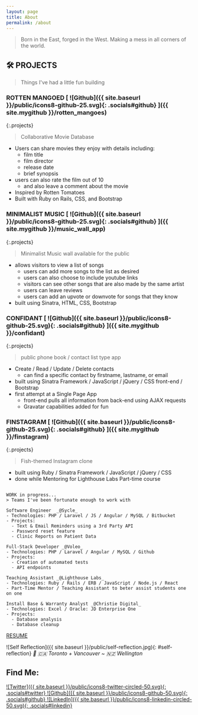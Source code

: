 ```yaml
---
layout: page
title: About
permalink: /about
---
```


<!--# 🕺 REINHARDT-->
<!--{:.main-title}-->

> Born in the East, forged in the West. Making a mess in all corners of the world.

## 🛠 PROJECTS
> Things I've had a little fun building 

<!-- # [Rotten Mangoed](http://rotten-mangoed.herokuapp.com/) -->
<!--### [Rotten Mangoed](https://github.com/reinhardtcgr/rotten_mangoes)-->
### ROTTEN MANGOED [ ![Github]({{ site.baseurl }}/public/icons8-github-25.svg){: .socials#github} ]({{ site.mygithub }}/rotten_mangoes)
{:.projects}
> Collaborative Movie Database

- Users can share movies they enjoy with details including:
  - film title
  - film director
  - release date
  - brief synopsis
- users can also rate the film out of 10
  - and also leave a comment about the movie
- Inspired by Rotten Tomatoes
- Built with Ruby on Rails, CSS, and Bootstrap


<!-- # [Minimalist Music](https://minimalist-music.herokuapp.com/) -->
<!--### [Minimalist Music](https://github.com/reinhardtcgr/music_wall_app)-->
### MINIMALIST MUSIC [ ![Github]({{ site.baseurl }}/public/icons8-github-25.svg){: .socials#github} ]({{ site.mygithub }}/music_wall_app)
{:.projects}
> Minimalist Music wall available for the public

- allows visitors to view a list of songs
  - users can add more songs to the list as desired
  - users can also choose to include youtube links
  - visitors can see other songs that are also made by the same artist
  - users can leave reviews
  - users can add an upvote or downvote for songs that they know
- built using Sinatra, HTML, CSS, Bootstrap


<!-- # [Confidant](https://confidant.herokuapp.com/) -->
<!--### [Confidant](https://github.com/reinhardtcgr/confidant)-->
### CONFIDANT [ ![Github]({{ site.baseurl }}/public/icons8-github-25.svg){: .socials#github} ]({{ site.mygithub }}/confidant)
{:.projects}
> public phone book / contact list type app

- Create / Read / Update / Delete contacts
  - can find a specific contact by firstname, lastname, or email
- built using Sinatra Framework / JavaScript / jQuery / CSS front-end / Bootstrap
- first attempt at a Single Page App
  - front-end pulls all information from back-end using AJAX requests
  - Gravatar capabilities added for fun


<!-- # [Finstagram](live URL here) -->
<!--### [Finstagram](https://github.com/reinhardtcgr/finstagram)-->
### FINSTAGRAM [ ![Github]({{ site.baseurl }}/public/icons8-github-25.svg){: .socials#github} ]({{ site.mygithub }}/finstagram)
{:.projects}
> Fish-themed Instagram clone

- built using Ruby / Sinatra Framework / JavaScript / jQuery / CSS
- done while Mentoring for Lighthouse Labs Part-time course


```

WORK in progress...
> Teams I've been fortunate enough to work with

Software Engineer  _@Sycle_
- Technologies: PHP / Laravel / JS / Angular / MySQL / Bitbucket
- Projects:
  - Text & Email Reminders using a 3rd Party API
  - Password reset feature
  - Clinic Reports on Patient Data

Full-Stack Developer _@Voleo_
- Technologies: PHP / Laravel / Angular / MySQL / Github
- Projects:
  - Creation of automated tests
  - API endpoints

Teaching Assistant _@Lighthouse Labs_
- Technologies: Ruby / Rails / ERB / JavaScript / Node.js / React
- Part-Time Mentor / Teaching Assistant to beter assist students one on one

Install Base & Warranty Analyst _@Christie Digital_
- Technologies: Excel / Oracle: JD Enterprise One
- Projects:
  - Database analysis
  - Database cleanup

```

[RESUME](https://www.dropbox.com/s/ecl4kvatqa54drt/ReinhardtCagara.pdf?dl=0)


![Self Reflection]({{ site.baseurl }}/public/self-reflection.jpg){: #self-reflection}
_📌 🇨🇦 Toronto + Vancouver ~ 🇳🇿 Wellington_  


## Find Me: 
[
    ![Twitter]({{ site.baseurl }}/public/icons8-twitter-circled-50.svg){: .socials#twitter}
]({{site.twitter}})
[
    ![Github]({{ site.baseurl }}/public/icons8-github-50.svg){: .socials#github}
]({{site.mygithub}})
[
    ![LinkedIn]({{ site.baseurl }}/public/icons8-linkedin-circled-50.svg){: .socials#linkedin}
]({{site.linkedin}})

<!-- OLD stuff -->

<!--<p class="message">-->
  <!--Hey there! This page is included as an example. Feel free to customize it for your own use upon downloading. Carry on!-->
<!--</p>-->

<!--In the novel, *The Strange Case of Dr. Jeykll and Mr. Hyde*, Mr. Poole is Dr. Jekyll's virtuous and loyal butler. Similarly, Poole is an upstanding and effective butler that helps you build Jekyll themes. It's made by [@mdo](https://twitter.com/mdo).-->

<!--There are currently two themes built on Poole:-->

<!--* [Hyde](http://hyde.getpoole.com)-->
<!--* [Lanyon](http://lanyon.getpoole.com)-->

<!--Learn more and contribute on [GitHub](https://github.com/poole).-->

<!--## Setup-->

<!--Some fun facts about the setup of this project include:-->

<!--* Built for [Jekyll](http://jekyllrb.com)-->
<!--* Developed on GitHub and hosted for free on [GitHub Pages](https://pages.github.com)-->
<!--* Coded with [Sublime Text 2](http://sublimetext.com), an amazing code editor-->
<!--* Designed and developed while listening to music like [Blood Bros Trilogy](https://soundcloud.com/maddecent/sets/blood-bros-series)-->

<!--Have questions or suggestions? Feel free to [open an issue on GitHub](https://github.com/poole/issues/new) or [ask me on Twitter](https://twitter.com/mdo).-->

<!--Thanks for reading!-->
